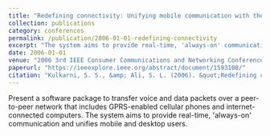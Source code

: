```yaml
---
title: "Redefining connectivity: Unifying mobile communication with the internet"
collection: publications
category: conferences
permalink: /publication/2006-01-01-redefining-connectivity
excerpt: "The system aims to provide real-time, 'always-on' communication and unifies mobile and desktop users."
date: 2006-01-01
venue: "2006 3rd IEEE Consumer Communications and Networking Conference (CCNC)"
paperurl: "https://ieeexplore.ieee.org/abstract/document/1593108/"
citation: "Kulkarni, S. S., &amp; Ali, S. L. (2006). &quot;Redefining connectivity: Unifying mobile communication with the internet.&quot; In <i>2006 3rd IEEE Consumer Communications and Networking Conference</i> (Vol. 1, pp. 297-301). IEEE."
---
```


Present a software package to transfer voice and data packets over a peer-to-peer network that includes GPRS-enabled cellular phones and internet-connected computers. The system aims to provide real-time, 'always-on' communication and unifies mobile and desktop users.
